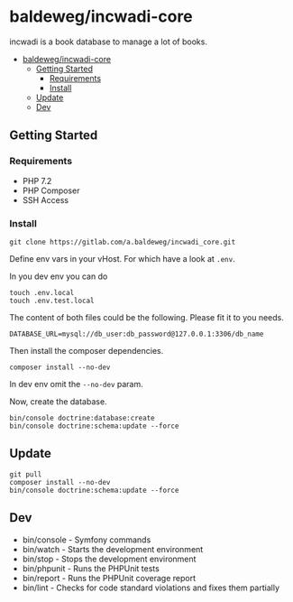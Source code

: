 # baldeweg/incwadi-core

incwadi is a book database to manage a lot of books.

- [baldeweg/incwadi-core](#baldewegincwadi-core)
  - [Getting Started](#getting-started)
    - [Requirements](#requirements)
    - [Install](#install)
  - [Update](#update)
  - [Dev](#dev)

## Getting Started

### Requirements

- PHP 7.2
- PHP Composer
- SSH Access

### Install

```shell
git clone https://gitlab.com/a.baldeweg/incwadi_core.git
```

Define env vars in your vHost. For which have a look at `.env`.

In you dev env you can do

```shell
touch .env.local
touch .env.test.local
```

The content of both files could be the following. Please fit it to you needs.

```shell
DATABASE_URL=mysql://db_user:db_password@127.0.0.1:3306/db_name
```

Then install the composer dependencies.

```shell
composer install --no-dev
```

In dev env omit the `--no-dev` param.

Now, create the database.

```shell
bin/console doctrine:database:create
bin/console doctrine:schema:update --force
```

## Update

```shell
git pull
composer install --no-dev
bin/console doctrine:schema:update --force
```

## Dev

- bin/console - Symfony commands
- bin/watch - Starts the development environment
- bin/stop - Stops the development environment
- bin/phpunit - Runs the PHPUnit tests
- bin/report - Runs the PHPUnit coverage report
- bin/lint - Checks for code standard violations and fixes them partially
